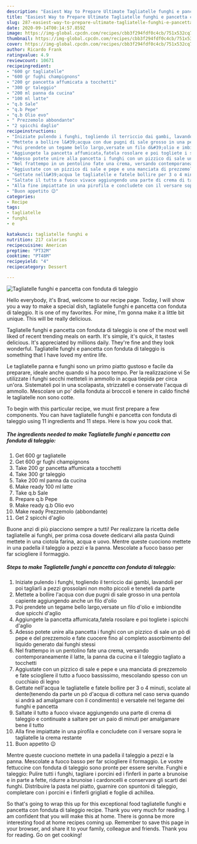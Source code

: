 ```yaml
---
description: "Easiest Way to Prepare Ultimate Tagliatelle funghi e pancetta con fonduta di taleggio"
title: "Easiest Way to Prepare Ultimate Tagliatelle funghi e pancetta con fonduta di taleggio"
slug: 287-easiest-way-to-prepare-ultimate-tagliatelle-funghi-e-pancetta-con-fonduta-di-taleggio
date: 2020-09-14T00:14:57.859Z
image: https://img-global.cpcdn.com/recipes/cbb3f294fdf0c4cb/751x532cq70/tagliatelle-funghi-e-pancetta-con-fonduta-di-taleggio-recipe-main-photo.jpg
thumbnail: https://img-global.cpcdn.com/recipes/cbb3f294fdf0c4cb/751x532cq70/tagliatelle-funghi-e-pancetta-con-fonduta-di-taleggio-recipe-main-photo.jpg
cover: https://img-global.cpcdn.com/recipes/cbb3f294fdf0c4cb/751x532cq70/tagliatelle-funghi-e-pancetta-con-fonduta-di-taleggio-recipe-main-photo.jpg
author: Ricardo Frank
ratingvalue: 4.9
reviewcount: 10671
recipeingredient:
- "600 gr tagliatelle"
- "600 gr fughi champignons"
- "200 gr pancetta affumicata a tocchetti"
- "300 gr taleggio"
- "200 ml panna da cucina"
- "100 ml latte"
- "q.b Sale"
- "q.b Pepe"
- "q.b Olio evo"
- " Prezzemolo abbondante"
- "2 spicchi daglio"
recipeinstructions:
- "Iniziate pulendo i funghi, togliendo il terriccio dai gambi, lavandoli per poi tagliarli a pezzi grossolani non molto piccoli e teneteli da parte"
- "Mettete a bollire l&#39;acqua con due pugni di sale grosso in una pentola capiente aggiungendo anche un filo d&#39;olio"
- "Poi prendete un tegame bello largo,versate un filo d&#39;olio e imbiondite due spicchi d&#39;aglio"
- "Aggiungete la pancetta affumicata,fatela rosolare e poi togliete i spicchi d&#39;aglio"
- "Adesso potete unire alla pancetta i funghi con un pizzico di sale un pò di pepe e del prezzemolo e fate cuocere fino al completo assorbimento del liquido generato dai funghi stessi"
- "Nel frattempo in un pentolino fate una crema, versando contemporaneamente il latte, la panna da cucina e il taleggio tagliato a tocchetti"
- "Aggiustate con un pizzico di sale e pepe e una manciata di prezzemolo e fate sciogliere il tutto a fuoco bassissimo, mescolando spesso con un cucchiaio di legno"
- "Gettate nell&#39;acqua le tagliatelle e fatele bollire per 3 o 4 minuti, scolate al dente(tenendo da parte un pò d&#39;acqua di cottura nel caso serva quando si andrà ad amalgamare con il condimento) e versatele nel tegame dei funghi e pancetta"
- "Saltate il tutto a fuoco vivace aggiungendo una parte di crema di taleggio e continuate a saltare per un paio di minuti per amalgamare bene il tutto"
- "Alla fine impiattate in una pirofila e concludete con il versare sopra le tagliatelle la crema restante"
- "Buon appetito 😉"
categories:
- Recipe
tags:
- tagliatelle
- funghi
- e

katakunci: tagliatelle funghi e 
nutrition: 217 calories
recipecuisine: American
preptime: "PT32M"
cooktime: "PT48M"
recipeyield: "4"
recipecategory: Dessert

---
```



![Tagliatelle funghi e pancetta con fonduta di taleggio](https://img-global.cpcdn.com/recipes/cbb3f294fdf0c4cb/751x532cq70/tagliatelle-funghi-e-pancetta-con-fonduta-di-taleggio-recipe-main-photo.jpg)

Hello everybody, it's Brad, welcome to our recipe page. Today, I will show you a way to make a special dish, tagliatelle funghi e pancetta con fonduta di taleggio. It is one of my favorites. For mine, I'm gonna make it a little bit unique. This will be really delicious.

Tagliatelle funghi e pancetta con fonduta di taleggio is one of the most well liked of recent trending meals on earth. It's simple, it's quick, it tastes delicious. It's appreciated by millions daily. They're fine and they look wonderful. Tagliatelle funghi e pancetta con fonduta di taleggio is something that I have loved my entire life.

Le tagliatelle panna e funghi sono un primo piatto gustoso e facile da preparare, ideale anche quando si ha poco tempo. Per la realizzazione vi Se utilizzate i funghi secchi metteteli in ammollo in acqua tiepida per circa un&#39;ora. Sistemateli poi in una scolapasta, strizzateli e conservate l&#39;acqua di ammollo. Mescolare un po&#39; della fonduta ai broccoli e tenere in caldo finché le tagliatelle non sono cotte.


To begin with this particular recipe, we must first prepare a few components. You can have tagliatelle funghi e pancetta con fonduta di taleggio using 11 ingredients and 11 steps. Here is how you cook that.

<!--inarticleads1-->

##### The ingredients needed to make Tagliatelle funghi e pancetta con fonduta di taleggio:

1. Get 600 gr tagliatelle
1. Get 600 gr fughi champignons
1. Take 200 gr pancetta affumicata a tocchetti
1. Take 300 gr taleggio
1. Take 200 ml panna da cucina
1. Make ready 100 ml latte
1. Take q.b Sale
1. Prepare q.b Pepe
1. Make ready q.b Olio evo
1. Make ready  Prezzemolo (abbondante)
1. Get 2 spicchi d&#39;aglio


Buone anzi di più piacciono sempre a tutti! Per realizzare la ricetta delle tagliatelle ai funghi, per prima cosa dovete dedicarvi alla pasta Quindi mettete in una ciotola farina, acqua e uovo. Mentre queste cuociono mettete in una padella il taleggio a pezzi e la panna. Mescolate a fuoco basso per far sciogliere il formaggio. 

<!--inarticleads2-->

##### Steps to make Tagliatelle funghi e pancetta con fonduta di taleggio:

1. Iniziate pulendo i funghi, togliendo il terriccio dai gambi, lavandoli per poi tagliarli a pezzi grossolani non molto piccoli e teneteli da parte
1. Mettete a bollire l&#39;acqua con due pugni di sale grosso in una pentola capiente aggiungendo anche un filo d&#39;olio
1. Poi prendete un tegame bello largo,versate un filo d&#39;olio e imbiondite due spicchi d&#39;aglio
1. Aggiungete la pancetta affumicata,fatela rosolare e poi togliete i spicchi d&#39;aglio
1. Adesso potete unire alla pancetta i funghi con un pizzico di sale un pò di pepe e del prezzemolo e fate cuocere fino al completo assorbimento del liquido generato dai funghi stessi
1. Nel frattempo in un pentolino fate una crema, versando contemporaneamente il latte, la panna da cucina e il taleggio tagliato a tocchetti
1. Aggiustate con un pizzico di sale e pepe e una manciata di prezzemolo e fate sciogliere il tutto a fuoco bassissimo, mescolando spesso con un cucchiaio di legno
1. Gettate nell&#39;acqua le tagliatelle e fatele bollire per 3 o 4 minuti, scolate al dente(tenendo da parte un pò d&#39;acqua di cottura nel caso serva quando si andrà ad amalgamare con il condimento) e versatele nel tegame dei funghi e pancetta
1. Saltate il tutto a fuoco vivace aggiungendo una parte di crema di taleggio e continuate a saltare per un paio di minuti per amalgamare bene il tutto
1. Alla fine impiattate in una pirofila e concludete con il versare sopra le tagliatelle la crema restante
1. Buon appetito 😉


Mentre queste cuociono mettete in una padella il taleggio a pezzi e la panna. Mescolate a fuoco basso per far sciogliere il formaggio. Le vostre fettuccine con fonduta di taleggio sono pronte per essere servite. Funghi e taleggio: Pulire tutti i funghi, tagliare i porcini ed i finferli in parte a brunoise e in parte a fette, ridurre a brunoise i cardoncelli e conservare gli scarti dei funghi. Distribuire la pasta nel piatto, guarnire con spuntoni di taleggio, completare con i porcini e i finferli grigliati e foglie di achillea. 

So that's going to wrap this up for this exceptional food tagliatelle funghi e pancetta con fonduta di taleggio recipe. Thank you very much for reading. I am confident that you will make this at home. There is gonna be more interesting food at home recipes coming up. Remember to save this page in your browser, and share it to your family, colleague and friends. Thank you for reading. Go on get cooking!
